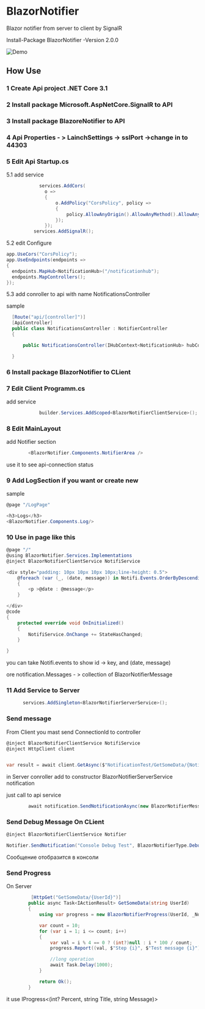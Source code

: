# BlazorNotifier
Blazor notifier from server to client by SignalR

Install-Package BlazorNotifier -Version 2.0.0

![Demo](https://github.com/Platonenkov/BlazorNotifier/blob/main/Resources/Notifier.gif)

## How Use

### 1 Create Api project .NET Core 3.1
### 2 Install package Microsoft.AspNetCore.SignalR to API
### 3 Install package BlazoreNotifier to API
### 4 Api Properties - > LainchSettings -> sslPort ->change in to 44303
### 5 Edit Api Startup.cs
  5.1 add service
  ```C#
              services.AddCors(
                o =>
                {
                    o.AddPolicy("CorsPolicy", policy =>
                    {
                        policy.AllowAnyOrigin().AllowAnyMethod().AllowAnyHeader();
                    });
                });
            services.AddSignalR();
  ```
  5.2 edit Configure
  ```C#
  app.UseCors("CorsPolicy");
  app.UseEndpoints(endpoints =>
  {
    endpoints.MapHub<NotificationHub>("/notificationhub");
    endpoints.MapControllers();
  });
  ```
  5.3 add conroller to api with name NotificationsController
  
  sample
  ```C#
    [Route("api/[controller]")]
    [ApiController]
    public class NotificationsController : NotifierController
    {

        public NotificationsController(IHubContext<NotificationHub> hubContext) : base(hubContext) { }

    }

  ```
### 6 Install package BlazorNotifier to CLient 
### 7 Edit Client Programm.cs
 add service
 ```C#
             builder.Services.AddScoped<BlazorNotifierClientService>();
 ```
### 8 Edit MainLayout
add Notifier section
```C#
        <BlazorNotifier.Components.NotifierArea />
```
use it to see api-connection status

### 9 Add LogSection if you want or create new
sample
```C#
@page "/LogPage"

<h3>Logs</h3>
<BlazorNotifier.Components.Log/>
```

### 10 Use in page like this
```C#
@page "/"
@using BlazorNotifier.Services.Implementations
@inject BlazorNotifierClientService NotifiService

<div style="padding: 10px 10px 10px 10px;line-height: 0.5">
    @foreach (var (_, (date, message)) in Notifi.Events.OrderByDescending(i => i.Value.date))
    {
        <p >@date : @message</p>
    }

</div>
@code
{
    protected override void OnInitialized()
    {
        NotifiService.OnChange += StateHasChanged;
    }

}
```

you can take
Notifi.events to show id -> key, and (date, message)

ore 
notification.Messages - > collection of BlazorNotifierMessage

### 11 Add Service to Server
```C#
      services.AddSingleton<BlazorNotifierServerService>();
```

### Send message

From Client you mast send ConnectionId to controller
```C#
@inject BlazorNotifierClientService NotifiService
@inject HttpClient client


var result = await client.GetAsync($"NotificationTest/GetSomeData/{NotifiService.UserId}");
```
in Server conroller add to constructor BlazorNotifierServerService notification

just call to api service
```C#
        await notification.SendNotificationAsync(new BlazorNotifierMessage {Title = $"Step {i}", FromUserId = UserId, Type = BlazorNotifierType.Info});
```

### Send Debug Message On CLient
```C#
@inject BlazorNotifierClientService Notifier

Notifier.SendNotification("Console Debug Test", BlazorNotifierType.Debug);
```
Сообщение отобразится в консоли

### Send Progress
On Server 
```C#
         [HttpGet("GetSomeData/{UserId}")]
        public async Task<IActionResult> GetSomeData(string UserId)
        {
            using var progress = new BlazorNotifierProgress(UserId, _Notification);

            var count = 10;
            for (var i = 1; i <= count; i++)
            {
                var val = i % 4 == 0 ? (int?)null : i * 100 / count;
                progress.Report((val, $"Step {i}", $"Test message {i}"));

                //long operation
                await Task.Delay(1000);
            }

            return Ok();
        }
```
it use IProgress<(int? Percent, string Title, string Message)>

